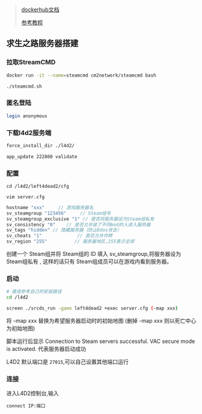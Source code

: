 <!--
 * @Description: 
 * @Version: 1.0
 * @Author: DaLao
 * @Email: dalao_li@163.com
 * @Date: 2022-01-11 09:35:26
 * @LastEditors: dalao
 * @LastEditTime: 2022-04-18 22:16:12
-->

> [dockerhub文档](https://hub.docker.com/r/cm2network/squad/)
>  
> [参考教程](https://www.maxyang.world/ubuntu-l4d2-server/)


## 求生之路服务器搭建


### 拉取StreamCMD

```sh
docker run -it --name=steamcmd cm2network/steamcmd bash
```

```sh
./steamcmd.sh
```

### 匿名登陆

```sh
login anonymous
```

### 下载l4d2服务端

```sh
force_install_dir ./l4d2/
```

```sh
app_update 222860 validate
```

### 配置

```
cd /l4d2/left4dead2/cfg

vim server.cfg
```

```c
hostname "xxx"     // 游戏服务器名
sv_steamgroup "123456"     // Steam组号
sv_steamgroup_exclusive "1" // 是否将服务器设为Steam组私有
sv_consistency "0"    // 是否允许装了不同mod的人进入服务器
sv_tags "hidden" // 隐藏服务器（防止Ddos攻击）
sv_cheats "1"             // 是否允许作弊
sv_region "255"          // 服务器地区,255表示全球
```

创建一个 Steam组并将 Steam组的 ID 填入 sv\_steamgroup,将服务器设为 Steam组私有 , 这样的话只有 Steam组成员可以在游戏内看到服务器。


### 启动

```sh
# 路径参考自己的安装路径  
cd /l4d2  

screen ./srcds_run -game left4dead2 +exec server.cfg (-map xxx)
```
将 -map xxx 替换为希望服务器启动时的初始地图 (删掉 -map xxx 则以死亡中心为初始地图)

脚本运行后显示 Connection to Steam servers successful. VAC secure mode is activated. 代表服务器启动成功

L4D2 默认端口是 `27015`,可以自己设置其他端口运行


### 连接

进入L4D2控制台,输入

```
connect IP:端口
```
